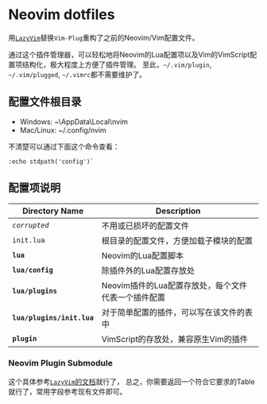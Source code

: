 # Neovim dotfiles
用[`LazyVim`](https://github.com/LazyVim/LazyVim)替换`Vim-Plug`重构了之前的Neovim/Vim配置文件。

通过这个插件管理器，可以轻松地将Neovim的Lua配置项以及Vim的VimScript配置项结构化，极大程度上方便了插件管理。
至此，`~/.vim/plugin`, `~/.vim/plugged`, `~/.vimrc`都不需要维护了。

## 配置文件根目录
* Windows: ~\AppData\Local\nvim
* Mac/Linux: ~/.config/nvim

不清楚可以通过下面这个命令查看：
```vim
:echo stdpath('config')`
```

## 配置项说明
| Directory Name | Description |
| -- | -- | 
| *`corrupted`* | 不用或已损坏的配置文件 |
| `init.lua` | 根目录的配置文件，方便加载子模块的配置 |
| **`lua`** | Neovim的Lua配置脚本 |
| **`lua/config`** | 除插件外的Lua配置存放处 |
| **`lua/plugins`** | Neovim插件的Lua配置存放处，每个文件代表一个插件配置 |
| **`lua/plugins/init.lua`** | 对于简单配置的插件，可以写在该文件的表中 |
| **`plugin`** | VimScript的存放处，兼容原生Vim的插件 |

### Neovim Plugin Submodule
这个具体参考[`LazyVim`的文档](https://lazy.folke.io/spec)就行了，
总之，你需要返回一个符合它要求的Table就行了，常用字段参考现有文件即可。